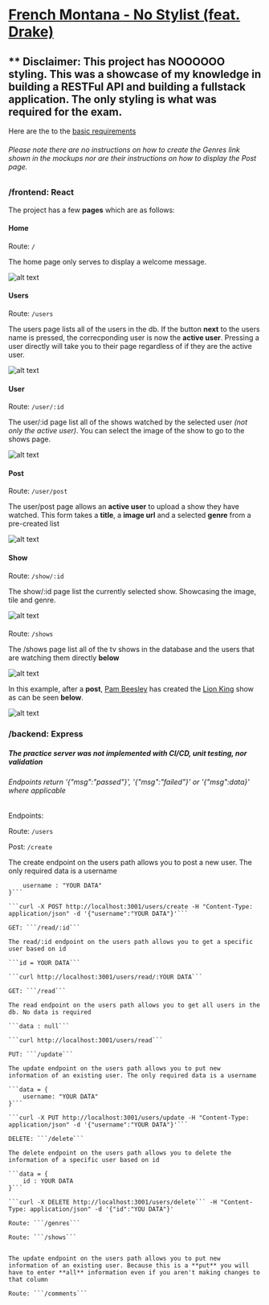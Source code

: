 # [French Montana - No Stylist (feat. Drake)](https://www.youtube.com/watch?v=9_k_goMr5ZI)

## ** Disclaimer: This project has NOOOOOO styling. This was a showcase of my knowledge in building a RESTFul API and building a fullstack application. The only styling is what was required for the exam.

Here are the to the [basic requirements](https://github.com/joinpursuit/PCNW-Web-Final)

###### Please note there are no instructions on how to create the Genres link shown in the mockups nor are their instructions on how to display the Post page.

### /frontend: React

The project has a few **pages** which are as follows:

#### Home

Route: ```/```

The home page only serves to display a welcome message.

![alt text](https://github.com/nadavgreen/unit-6-final/blob/master/assests/home.png "home")

#### Users 

Route: ```/users```

The users page lists all of the users in the db. If the button **next** to the users name is pressed, the correcponding user is now the **active user**. Pressing a user directly will take you to their page regardless of if they are the active user.

![alt text](https://github.com/nadavgreen/unit-6-final/blob/master/assests/users.png "users")

#### User

Route: ```/user/:id```

The user/:id page list all of the shows watched by the selected user *(not only the active user)*. You can select the image of the show to go to the shows page.

![alt text](https://github.com/nadavgreen/unit-6-final/blob/master/assests/userShows.png "userShows")

#### Post

Route: ```/user/post```

The user/post page allows an **active user** to upload a show they have watched. This form takes a **title**, a **image url** and a selected **genre** from a pre-created list

![alt text](https://github.com/nadavgreen/unit-6-final/blob/master/assests/post.png "post")

#### Show

Route: ```/show/:id```

The show/:id page list the currently selected show. Showcasing the image, tile and genre.

![alt text](https://github.com/nadavgreen/unit-6-final/blob/master/assests/show.png "Show")

#### 

Route: ```/shows```

The /shows page list all of the tv shows in the database and the users that are watching them directly **below**

![alt text](https://github.com/nadavgreen/unit-6-final/blob/master/assests/tvShows.png "tvShows")

In this example, after a **post**, [Pam Beesley](https://www.youtube.com/watch?v=gO8N3L_aERg) has created the [Lion King](https://www.youtube.com/watch?v=4CbLXeGSDxg) show as can be seen **below**.

![alt text](https://github.com/nadavgreen/unit-6-final/blob/master/assests/editedTvShows.png "editedTvShows")

### /backend: Express

##### The practice server was not implemented with CI/CD, unit testing, nor validation

###### Endpoints return '{"msg":"passed"}', '{"msg":"failed"}' or '{"msg":data}' where applicable

Endpoints:

Route: ```/users```

Post: ```/create```

The create endpoint on the users path allows you to post a new user. The only required data is a username

```Data = {
	username : "YOUR DATA"
}```

```curl -X POST http://localhost:3001/users/create -H "Content-Type: application/json" -d '{"username":"YOUR DATA"}'```

GET: ```/read/:id```

The read/:id endpoint on the users path allows you to get a specific user based on id

```id = YOUR DATA```

```curl http://localhost:3001/users/read/:YOUR DATA```

GET: ```/read```

The read endpoint on the users path allows you to get all users in the db. No data is required

```data : null```

```curl http://localhost:3001/users/read```

PUT: ```/update```

The update endpoint on the users path allows you to put new information of an existing user. The only required data is a username

```data = {
	username: "YOUR DATA"
}```

```curl -X PUT http://localhost:3001/users/update -H "Content-Type: application/json" -d '{"username":"YOUR DATA"}'```

DELETE: ```/delete```

The delete endpoint on the users path allows you to delete the information of a specific user based on id

```data = {
	id : YOUR DATA
}```

```curl -X DELETE http://localhost:3001/users/delete``` -H "Content-Type: application/json" -d '{"id":"YOU DATA"}'

Route: ```/genres```

Route: ```/shows```


The update endpoint on the users path allows you to put new information of an existing user. Because this is a **put** you will have to enter **all** information even if you aren't making changes to that column

Route: ```/comments```
